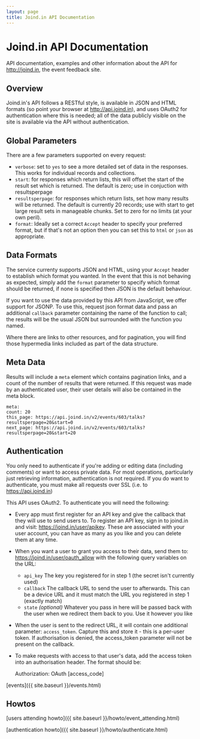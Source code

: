 ```yaml
---
layout: page
title: Joind.in API Documentation
---
```


# Joind.in API Documentation

API documentation, examples and other information about the API for http://joind.in, the event feedback site.


## Overview

Joind.in's API follows a RESTful style, is available in JSON and HTML formats (so point your browser at http://api.joind.in), and uses OAuth2 for authentication where this is needed; all of the data publicly visible on the site is available via the API without authentication.

## Global Parameters

There are a few parameters supported on every request:

*  ``verbose``: set to ``yes`` to see a more detailed set of data in the responses. This works for individual records and collections.
*  ``start``: for responses which return lists, this will offset the start of the result set which is returned. The default is zero; use in conjuction with resultsperpage
*  ``resultsperpage``: for responses which return lists, set how many results will be returned. The default is currently 20 records; use with start to get large result sets in manageable chunks.  Set to zero for no limits (at your own peril).
*  ``format``: Ideally set a correct ``Accept`` header to specify your preferred format, but if that's not an option then you can set this to ``html`` or ``json`` as appropriate.

## Data Formats

The service currenty supports JSON and HTML, using your ``Accept`` header to establish which format you wanted. In the event that this is not behaving as expected, simply add the ``format`` parameter to specify which format should be returned, if none is specified then JSON is the default behaviour.

If you want to use the data provided by this API from JavaScript, we offer support for JSONP. To use this, request json format data and pass an additional ``callback`` parameter containing the name of the function to call; the results will be the usual JSON but surrounded with the function you named.

Where there are links to other resources, and for pagination, you will find those hypermedia links included as part of the data structure. 

## Meta Data

Results will include a ``meta`` element which contains pagination links, and a count of the number of results that were returned.  If this request was made by an authenticated user, their user details will also be contained in the meta block.

    meta:
    count: 20
    this_page: https://api.joind.in/v2/events/603/talks?resultsperpage=20&start=0
    next_page: https://api.joind.in/v2/events/603/talks?resultsperpage=20&start=20

## Authentication

You only need to authenticate if you're adding or editing data (including comments) or want to access private data. For most operations, particularly just retrieving information, authentication is not required. If you do want to authenticate, you must make all requests over SSL (i.e. to https://api.joind.in)

This API uses OAuth2. To authenticate you will need the following:

*  Every app must first register for an API key and give the callback that they will use to send users to. To register an API key, sign in to joind.in and visit: https://joind.in/user/apikey. These are associated with your user account, you can have as many as you like and you can delete them at any time.
*  When you want a user to grant you access to their data, send them to: https://joind.in/user/oauth_allow with the following query variables on the URL:
    -  ``api_key`` The key you registered for in step 1 (the secret isn't currently used)
    -  ``callback`` The callback URL to send the user to afterwards. This can be a device URL and it must match the URL you registered in step 1 (exactly match)
    -  ``state`` *(optional)* Whatever you pass in here will be passed back with the user when we redirect them back to you. Use it however you like
*  When the user is sent to the redirect URL, it will contain one additional parameter: ``access_token``. Capture this and store it - this is a per-user token. If authorisation is denied, the access_token parameter will not be present on the callback.
*  To make requests with access to that user's data, add the access token into an authorisation header. The format should be: 

    Authorization: OAuth [access_code]

[events]({{ site.baseurl }}/events.html)

## Howtos

[users attending howto]({{ site.baseurl }}/howto/event_attending.html)

[authentication howto]({{ site.baseurl }}/howto/authenticate.html)
